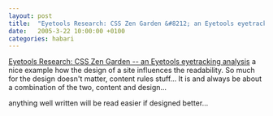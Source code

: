 ```yaml
---
layout: post
title:  "Eyetools Research: CSS Zen Garden &#8212; an Eyetools eyetracking analysis"
date:   2005-3-22 10:00:00 +0100
categories: habari
---
```

<a href="http://blog.eyetools.net/eyetools_research/2005/02/css_zen_garden_.html">Eyetools Research: CSS Zen Garden -- an Eyetools eyetracking analysis</a>
 a nice example how the design of a site influences the readability. So much for the design doesn't matter, content rules stuff...
It is and always be about a combination of the two, content and design...

anything well written will be read easier if designed better...